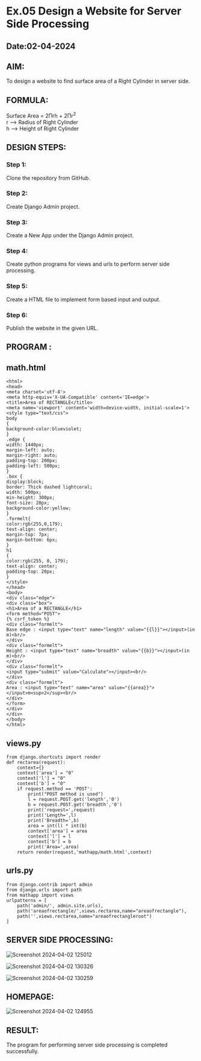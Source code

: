 # Ex.05 Design a Website for Server Side Processing
## Date:02-04-2024

## AIM:
To design a website to find surface area of a Right Cylinder in server side.

## FORMULA:
Surface Area = 2Πrh + 2Πr<sup>2</sup>
<br>r --> Radius of Right Cylinder
<br>h --> Height of Right Cylinder

## DESIGN STEPS:

### Step 1:
Clone the repository from GitHub.

### Step 2:
Create Django Admin project.

### Step 3:
Create a New App under the Django Admin project.

### Step 4:
Create python programs for views and urls to perform server side processing.

### Step 5:
Create a HTML file to implement form based input and output.

### Step 6:
Publish the website in the given URL.

## PROGRAM :
## math.html
```
<html>
<head>
<meta charset='utf-8'>
<meta http-equiv='X-UA-Compatible' content='IE=edge'>
<title>Area of RECTANGLE</title>
<meta name='viewport' content='width=device-width, initial-scale=1'>
<style type="text/css">
body 
{
background-color:blueviolet;
}
.edge {
width: 1440px;
margin-left: auto;
margin-right: auto;
padding-top: 200px;
padding-left: 500px;
}
.box {
display:block;
border: Thick dashed lightcoral;
width: 500px;
min-height: 300px;
font-size: 20px;
background-color:yellow;
}
.formelt{
color:rgb(255,0,179);
text-align: center;
margin-top: 7px;
margin-bottom: 6px;
}
h1
{
color:rgb(255, 0, 179);
text-align: center;
padding-top: 20px;
}
</style>
</head>
<body>
<div class="edge">
<div class="box">
<h1>Area of a RECTANGLE</h1>
<form method="POST">
{% csrf_token %}
<div class="formelt">
Base edge : <input type="text" name="length" value="{{l}}"></input>(in m)<br/>
</div>
<div class="formelt">
Height : <input type="text" name="breadth" value="{{b}}"></input>(in m)<br/>
</div>
<div class="formelt">
<input type="submit" value="Calculate"></input><br/>
</div>
<div class="formelt">
Area : <input type="text" name="area" value="{{area}}"></input>m<sup>2</sup><br/>
</div>
</form>
</div>
</div>
</body>
</html>
```
## views.py
```
from django.shortcuts import render
def rectarea(request):
    context={}
    context['area'] = "0"
    context['l'] = "0"
    context['b'] = "0"
    if request.method == 'POST':
        print("POST method is used")
        l = request.POST.get('length','0')
        b = request.POST.get('breadth','0')
        print('request=',request)
        print('Length=',l)
        print('Breadth=',b)
        area = int(l) * int(b)
        context['area'] = area
        context['l'] = l
        context['b'] = b
        print('Area=',area)
    return render(request,'mathapp/math.html',context)
```
## urls.py
```
from django.contrib import admin
from django.urls import path
from mathapp import views
urlpatterns = [
    path('admin/', admin.site.urls),
    path('areaofrectangle/',views.rectarea,name="areaofrectangle"),
    path('',views.rectarea,name="areaofrectangleroot")
]
```

## SERVER SIDE PROCESSING:
![Screenshot 2024-04-02 125012](https://github.com/ajinajoshpin/MathServer/assets/148514578/2243fda4-0a8f-4289-bfbe-b07c75069d7a)


![Screenshot 2024-04-02 130326](https://github.com/ajinajoshpin/MathServer/assets/148514578/195882f7-8f76-4539-b14e-da8cdd374495)


![Screenshot 2024-04-02 130259](https://github.com/ajinajoshpin/MathServer/assets/148514578/6a0a50b3-b76d-4d94-b45e-d64e3dd162ce)




## HOMEPAGE:
![Screenshot 2024-04-02 124955](https://github.com/ajinajoshpin/MathServer/assets/148514578/43ec82b8-9218-4961-91ea-c4d7c643ce1a)

## RESULT:
The program for performing server side processing is completed successfully.
